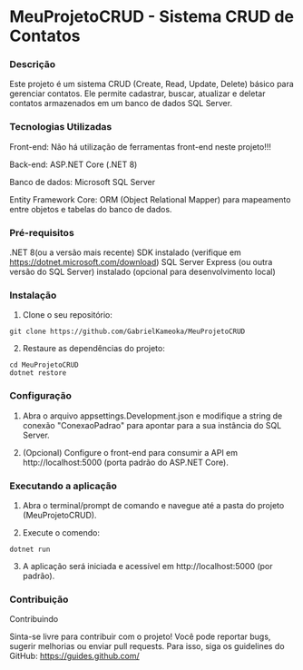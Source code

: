 # MeuProjetoCRUD - Sistema CRUD de Contatos 

### Descrição

Este projeto é um sistema CRUD (Create, Read, Update, Delete) básico para gerenciar contatos. Ele permite cadastrar, buscar, atualizar e deletar contatos armazenados em um banco de dados SQL Server.

### Tecnologias Utilizadas

Front-end: Não há utilização de ferramentas front-end neste projeto!!!

Back-end: ASP.NET Core (.NET 8)

Banco de dados: Microsoft SQL Server

Entity Framework Core: ORM (Object Relational Mapper) para mapeamento entre objetos e tabelas do banco de dados.


### Pré-requisitos


.NET 8(ou a versão mais recente) SDK instalado (verifique em https://dotnet.microsoft.com/download)
SQL Server Express (ou outra versão do SQL Server) instalado (opcional para desenvolvimento local)

### Instalação

1. Clone o seu repositório:

```
git clone https://github.com/GabrielKameoka/MeuProjetoCRUD
```

2. Restaure as dependências do projeto:

```
cd MeuProjetoCRUD
dotnet restore
```

### Configuração

1. Abra o arquivo appsettings.Development.json e modifique a string de conexão "ConexaoPadrao" para apontar para a sua instância do SQL Server.

2. (Opcional) Configure o front-end para consumir a API em http://localhost:5000 (porta padrão do ASP.NET Core).

### Executando a aplicação

1. Abra o terminal/prompt de comando e navegue até a pasta do projeto (MeuProjetoCRUD).

2. Execute o comendo:
```
dotnet run
```

3. A aplicação será iniciada e acessível em http://localhost:5000 (por padrão).

### Contribuição

Contribuindo

Sinta-se livre para contribuir com o projeto! Você pode reportar bugs, sugerir melhorias ou enviar pull requests. Para isso, siga os guidelines do GitHub: https://guides.github.com/
